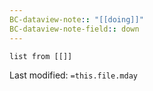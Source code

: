 ```yaml
---
BC-dataview-note:: "[[doing]]"
BC-dataview-note-field:: down
---
```

```dataview
list from [[]]
```


Last modified: `=this.file.mday`